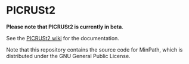 # PICRUSt2

**Please note that PICRUSt2 is currently in beta**.

See the [PICRUSt2 wiki](https://github.com/picrust/picrust2/wiki) for the documentation.

Note that this repository contains the source code for MinPath, which is distributed under the GNU General Public License.


